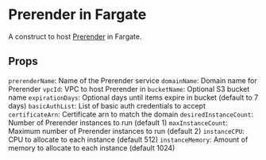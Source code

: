 # Prerender in Fargate
A construct to host [Prerender](https://github.com/prerender/prerender) in Fargate. 

## Props
`prerenderName`: Name of the Prerender service
`domainName`: Domain name for Prerender
`vpcId`: VPC to host Prerender in
`bucketName`: Optional S3 bucket name
`expirationDays`: Optional days until items expire in bucket (default to 7 days)
`basicAuthList`: List of basic auth credentials to accept
`certificateArn`: Certificate arn to match the domain
`desiredInstanceCount`: Number of Prerender instances to run (default 1)
`maxInstanceCount`: Maximum number of Prerender instances to run (default 2)
`instanceCPU`: CPU to allocate to each instance (default 512)
`instanceMemory`: Amount of memory to allocate to each instance (default 1024)
